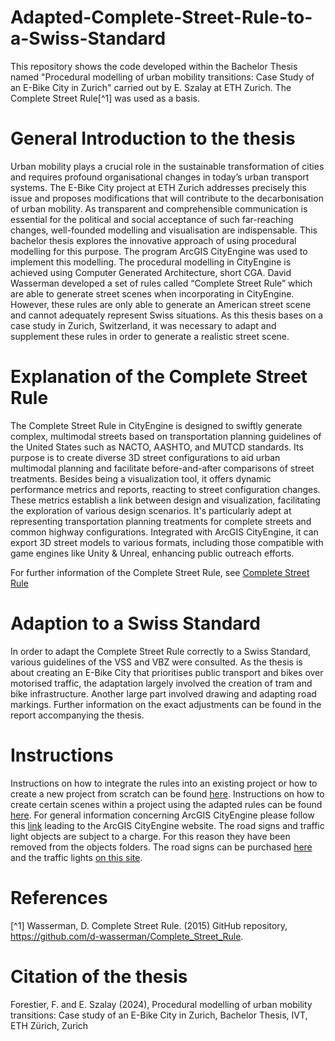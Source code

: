 # Adapted-Complete-Street-Rule-to-a-Swiss-Standard
This repository shows the code developed within the Bachelor Thesis named "Procedural modelling of urban mobility transitions: Case Study of an E-Bike City in Zurich" carried out by E. Szalay at ETH Zurich. The Complete Street Rule[^1] was used as a basis.

# General Introduction to the thesis 
Urban mobility plays a crucial role in the sustainable transformation of cities and requires profound organisational changes in today’s urban transport systems. The E-Bike City project at ETH Zurich addresses precisely this issue and proposes modifications that will contribute to the decarbonisation of urban mobility. As transparent and comprehensible communication is essential for the political and social acceptance of such far-reaching changes, well-founded modelling and visualisation are indispensable. This bachelor thesis explores the innovative approach of using procedural modelling for this purpose. The program ArcGIS CityEngine was used to implement this modelling. The procedural modelling in CityEngine is achieved using Computer Generated Architecture, short CGA. David Wasserman developed a set of rules called “Complete Street Rule” which are able to generate street scenes when incorporating in CityEngine. However, these rules are only able to generate an American street scene and cannot adequately represent Swiss situations. As this thesis bases on a case study in Zurich, Switzerland, it was necessary to adapt and supplement these rules in order to generate a realistic street scene.

# Explanation of the Complete Street Rule
The Complete Street Rule in CityEngine is designed to swiftly generate complex, multimodal streets based on transportation planning guidelines of the United States such as NACTO, AASHTO, and MUTCD standards. Its purpose is to create diverse 3D street configurations to aid urban multimodal planning and facilitate before-and-after comparisons of street treatments. Besides being a visualization tool, it offers dynamic performance metrics and reports, reacting to street configuration changes. These metrics establish a link between design and visualization, facilitating the exploration of various design scenarios. It's particularly adept at representing transportation planning treatments for complete streets and common highway configurations. Integrated with ArcGIS CityEngine, it can export 3D street models to various formats, including those compatible with game engines like Unity & Unreal, enhancing public outreach efforts. 

For further information of the Complete Street Rule, see [Complete Street Rule](https://github.com/d-wasserman/Complete_Street_Rule)

# Adaption to a Swiss Standard
In order to adapt the Complete Street Rule correctly to a Swiss Standard, various guidelines of the VSS and VBZ were consulted. As the thesis is about creating an E-Bike City that prioritises public transport and bikes over motorised traffic, the adaptation largely involved the creation of tram and bike infrastructure. Another large part involved drawing and adapting road markings. Further information on the exact adjustments can be found in the report accompanying the thesis.

# Instructions
Instructions on how to integrate the rules into an existing project or how to create a new project from scratch can be found [here](Instructions.md). Instructions on how to create certain scenes within a project using the adapted rules can be found [here](Scene_Instructions.md). For general information concerning ArcGIS CityEngine please follow this [link](https://doc.arcgis.com/en/cityengine/latest/help/cityengine-help-intro.htm) leading to the ArcGIS CityEngine website. The road signs and traffic light objects are subject to a charge. For this reason they have been removed from the objects folders. The road signs can be purchased [here](https://www.unrealengine.com/marketplace/en-US/product/european-collection-swiss-traffic-signs-vol-1?sessionInvalidated=true) and the traffic lights [on this site](https://www.unrealengine.com/marketplace/en-US/product/smart-traffic-light).

# References
[^1] Wasserman, D. Complete Street Rule. (2015) GitHub repository, https://github.com/d-wasserman/Complete_Street_Rule.
# Citation of the thesis
Forestier, F. and E. Szalay (2024), Procedural modelling of urban mobility transitions: Case study of an E-Bike City in Zurich, Bachelor Thesis, IVT, ETH Zürich, Zurich

